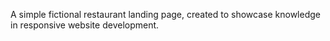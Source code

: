 A simple fictional restaurant landing page, created to showcase knowledge in responsive website development.
